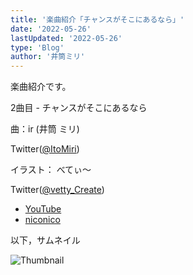 ```yaml
---
title: '楽曲紹介「チャンスがそこにあるなら」'
date: '2022-05-26'
lastUpdated: '2022-05-26'
type: 'Blog'
author: '井筒ミリ'
---
```


楽曲紹介です。

2曲目 - チャンスがそこにあるなら

曲：ir (井筒 ミリ)

Twitter([@ItoMiri](https://twitter.com/ItoMiri))

イラスト： べてぃ〜

Twitter([@vetty_Create](https://twitter.com/vetty_Create))

- [YouTube](https://youtu.be/baysjlAdCG0)
- [niconico](https://nico.ms/sm39275715)

以下，サムネイル

![Thumbnail](/images/assets/202205261.png)